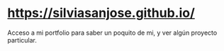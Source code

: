 # https://silviasanjose.github.io/

Acceso a mi portfolio para saber un poquito de mi, y ver algún proyecto particular.
